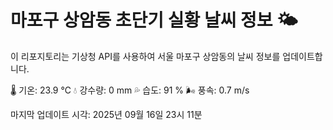 
# 마포구 상암동 초단기 실황 날씨 정보 🌤️

이 리포지토리는 기상청 API를 사용하여 서울 마포구 상암동의 날씨 정보를 업데이트합니다. 

🌡️ 기온: 23.9 ℃
💧 강수량: 0 mm
💦 습도: 91 %
🌬️ 풍속: 0.7 m/s

마지막 업데이트 시각: 2025년 09월 16일 23시 11분    
